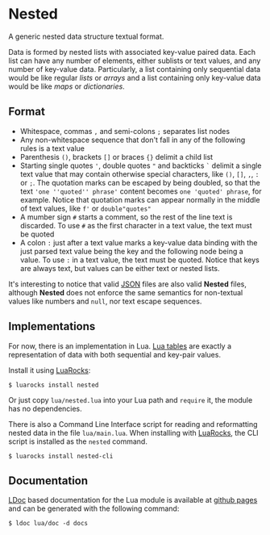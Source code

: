 # Nested
A generic nested data structure textual format.

Data is formed by nested lists with associated key-value paired data.
Each list can have any number of elements, either sublists or text values, and any number of key-value data.
Particularly, a list containing only sequential data would be like regular *lists* or *arrays* and
a list containing only key-value data would be like *maps* or *dictionaries*.


## Format

- Whitespace, commas `,` and semi-colons `;` separates list nodes
- Any non-whitespace sequence that don't fall in any of the following rules
  is a text value
- Parenthesis `()`, brackets `[]` or braces `{}` delimit a child list
- Starting single quotes `'`, double quotes `"` and backticks <code>\`</code> delimit a single 
  text value that may contain otherwise special characters, like `()`, `[]`, `,`, `:` or `;`.
  The quotation marks can be escaped by being doubled, so that the text `'one ''quoted'' phrase'`
  content becomes `one 'quoted' phrase`, for example. Notice that quotation marks can
  appear normally in the middle of text values, like `f'` or `double"quotes"`
- A mumber sign `#` starts a comment, so the rest of the line text is discarded.
  To use `#` as the first character in a text value, the text must be quoted
- A colon `:` just after a text value marks a key-value data binding
  with the just parsed text value being the key and the following node
  being a value. To use `:` in a text value, the text must be quoted.
  Notice that keys are always text, but values can be either text or nested lists.

It's interesting to notice that valid [JSON](https://www.json.org) files are also valid **Nested** files,
although **Nested** does not enforce the same semantics for non-textual values like numbers and `null`, nor
text escape sequences.


## Implementations
For now, there is an implementation in Lua. [Lua tables](https://www.lua.org/pil/2.5.html)
are exactly a representation of data with both sequential and key-pair values.

Install it using [LuaRocks](https://luarocks.org/):

    $ luarocks install nested

Or just copy `lua/nested.lua` into your Lua path and `require` it, the module has no dependencies.

There is also a Command Line Interface script for reading and reformatting nested data in the file `lua/main.lua`.
When installing with [LuaRocks](https://luarocks.org/), the CLI script is installed as the `nested` command.

    $ luarocks install nested-cli


## Documentation
[LDoc](https://github.com/lunarmodules/LDoc) based documentation for the Lua module is
available at [github pages](https://gilzoide.github.io/nested/) and can be generated with
the following command:

    $ ldoc lua/doc -d docs

